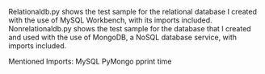 Relationaldb.py shows the test sample for the relational database I created with the use of MySQL Workbench, with its imports included.
Nonrelationaldb.py shows the test sample for the database that I created and used with the use of MongoDB, a NoSQL database service, with imports included.

Mentioned Imports:
MySQL
PyMongo
pprint
time
